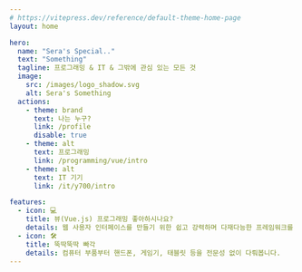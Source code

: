 ```yaml
---
# https://vitepress.dev/reference/default-theme-home-page
layout: home

hero:
  name: "Sera's Special.."
  text: "Something"
  tagline: 프로그래밍 & IT & 그밖에 관심 있는 모든 것
  image:
    src: /images/logo_shadow.svg
    alt: Sera's Something
  actions:
    - theme: brand
      text: 나는 누구?
      link: /profile
      disable: true
    - theme: alt
      text: 프로그래밍
      link: /programming/vue/intro
    - theme: alt
      text: IT 기기
      link: /it/y700/intro

features:
  - icon: 💻
    title: 뷰(Vue.js) 프로그래밍 좋아하시나요?
    details: 웹 사용자 인터페이스를 만들기 위한 쉽고 강력하며 다재다능한 프레임워크를 배워봅시다.
  - icon: 🛠️
    title: 뚝딱뚝딱 빠각
    details: 컴퓨터 부품부터 핸드폰, 게임기, 태블릿 등을 전문성 없이 다뤄봅니다.
---
```


